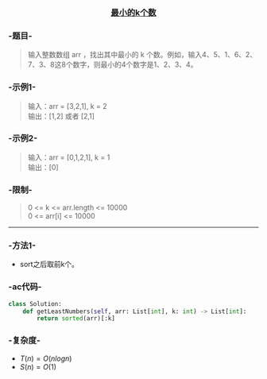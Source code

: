 ### <center> [最小的k个数](https://leetcode-cn.com/problems/zui-xiao-de-kge-shu-lcof/) </center>

### -题目-
> 输入整数数组 arr ，找出其中最小的 k 个数。例如，输入4、5、1、6、2、7、3、8这8个数字，则最小的4个数字是1、2、3、4。

### -示例1-
> 输入：arr = [3,2,1], k = 2  
输出：[1,2] 或者 [2,1]

### -示例2-
> 输入：arr = [0,1,2,1], k = 1  
输出：[0]

### -限制-
> 0 <= k <= arr.length <= 10000  
0 <= arr[i] <= 10000

---

### -方法1-
+ sort之后取前k个。

### -ac代码-
```py
class Solution:
    def getLeastNumbers(self, arr: List[int], k: int) -> List[int]:
        return sorted(arr)[:k]
```

### -复杂度-
+ $T(n) = O(n log n)$
+ $S(n) = O(1)$

